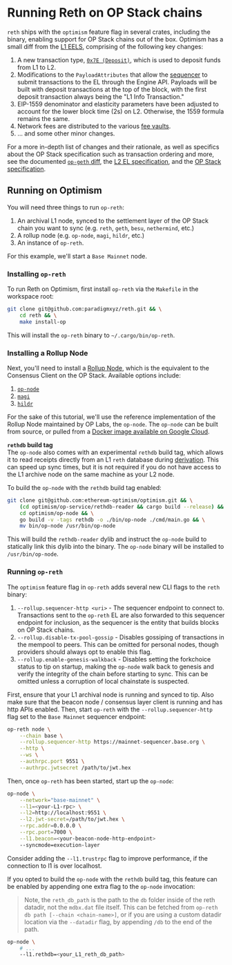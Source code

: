 # Running Reth on OP Stack chains

`reth` ships with the `optimism` feature flag in several crates, including the binary, enabling support for OP Stack chains out of the box. Optimism has a small diff from the [L1 EELS][l1-el-spec],
comprising of the following key changes:
1. A new transaction type, [`0x7E (Deposit)`][deposit-spec], which is used to deposit funds from L1 to L2.
1. Modifications to the `PayloadAttributes` that allow the [sequencer][sequencer] to submit transactions to the EL through the Engine API. Payloads will be built with deposit transactions at the top of the block,
   with the first deposit transaction always being the "L1 Info Transaction."
1. EIP-1559 denominator and elasticity parameters have been adjusted to account for the lower block time (2s) on L2. Otherwise, the 1559 formula remains the same.
1. Network fees are distributed to the various [fee vaults][l2-el-spec].
1. ... and some other minor changes.

For a more in-depth list of changes and their rationale, as well as specifics about the OP Stack specification such as transaction ordering and more, see the documented [`op-geth` diff][op-geth-forkdiff],
the [L2 EL specification][l2-el-spec], and the [OP Stack specification][op-stack-spec].

## Running on Optimism

You will need three things to run `op-reth`:
1. An archival L1 node, synced to the settlement layer of the OP Stack chain you want to sync (e.g. `reth`, `geth`, `besu`, `nethermind`, etc.)
1. A rollup node (e.g. `op-node`, `magi`, `hildr`, etc.)
1. An instance of `op-reth`.

For this example, we'll start a `Base Mainnet` node.

### Installing `op-reth`

To run Reth on Optimism, first install `op-reth` via the `Makefile` in the workspace root:

```sh
git clone git@github.com:paradigmxyz/reth.git && \
    cd reth && \
    make install-op
```

This will install the `op-reth` binary to `~/.cargo/bin/op-reth`.

### Installing a Rollup Node

Next, you'll need to install a [Rollup Node][rollup-node-spec], which is the equivalent to the Consensus Client on the OP Stack. Available options include:
1. [`op-node`][op-node]
1. [`magi`][magi]
1. [`hildr`][hildr]

For the sake of this tutorial, we'll use the reference implementation of the Rollup Node maintained by OP Labs, the `op-node`. The `op-node` can be built from source, or pulled from a [Docker image available on Google Cloud][op-node-docker].

**`rethdb` build tag**  
The `op-node` also comes with an experimental `rethdb` build tag, which allows it to read receipts directly from an L1 `reth` database during [derivation][derivation-spec]. This can speed up sync times, but it is not required if you do not
have access to the L1 archive node on the same machine as your L2 node.

To build the `op-node` with the `rethdb` build tag enabled:
```sh
git clone git@github.com:ethereum-optimism/optimism.git && \
    (cd optimism/op-service/rethdb-reader && cargo build --release) && \ 
    cd optimism/op-node && \
    go build -v -tags rethdb -o ./bin/op-node ./cmd/main.go && \
    mv bin/op-node /usr/bin/op-node
```
This will build the `rethdb-reader` dylib and instruct the `op-node` build to statically link this dylib into the binary. The `op-node` binary will be installed to `/usr/bin/op-node`.

### Running `op-reth`

The `optimism` feature flag in `op-reth` adds several new CLI flags to the `reth` binary:
1. `--rollup.sequencer-http <uri>` - The sequencer endpoint to connect to. Transactions sent to the `op-reth` EL are also forwarded to this sequencer endpoint for inclusion, as the sequencer is the entity that builds blocks on OP Stack chains.
1. `--rollup.disable-tx-pool-gossip` - Disables gossiping of transactions in the mempool to peers. This can be omitted for personal nodes, though providers should always opt to enable this flag.
1. `--rollup.enable-genesis-walkback` - Disables setting the forkchoice status to tip on startup, making the `op-node` walk back to genesis and verify the integrity of the chain before starting to sync. This can be omitted unless a corruption of local chainstate is suspected.

First, ensure that your L1 archival node is running and synced to tip. Also make sure that the beacon node / consensus layer client is running and has http APIs enabled. Then, start `op-reth` with the `--rollup.sequencer-http` flag set to the `Base Mainnet` sequencer endpoint:
```sh
op-reth node \
    --chain base \
    --rollup.sequencer-http https://mainnet-sequencer.base.org \
    --http \
    --ws \
    --authrpc.port 9551 \
    --authrpc.jwtsecret /path/to/jwt.hex
```

Then, once `op-reth` has been started, start up the `op-node`:
```sh
op-node \
    --network="base-mainnet" \
    --l1=<your-L1-rpc> \
    --l2=http://localhost:9551 \
    --l2.jwt-secret=/path/to/jwt.hex \
    --rpc.addr=0.0.0.0 \
    --rpc.port=7000 \
    --l1.beacon=<your-beacon-node-http-endpoint>
    --syncmode=execution-layer
```

Consider adding the `--l1.trustrpc` flag to improve performance, if the connection to l1 is over localhost.

If you opted to build the `op-node` with the `rethdb` build tag, this feature can be enabled by appending one extra flag to the `op-node` invocation:

> Note, the `reth_db_path` is the path to the `db` folder inside of the reth datadir, not the `mdbx.dat` file itself. This can be fetched from `op-reth db path [--chain <chain-name>]`, or if you are using a custom datadir location via the `--datadir` flag,
> by appending `/db` to the end of the path.

```sh
op-node \
    # ...
    --l1.rethdb=<your_L1_reth_db_path>
```

[l1-el-spec]: https://github.com/ethereum/execution-specs
[rollup-node-spec]: https://github.com/ethereum-optimism/specs/blob/main/specs/protocol/rollup-node.md
[op-geth-forkdiff]: https://op-geth.optimism.io
[sequencer]: https://github.com/ethereum-optimism/specs/blob/main/specs/background.md#sequencers
[op-stack-spec]: https://github.com/ethereum-optimism/specs/blob/main/specs
[l2-el-spec]: https://github.com/ethereum-optimism/specs/blob/main/specs/protocol/exec-engine.md
[deposit-spec]: https://github.com/ethereum-optimism/specs/blob/main/specs/protocol/deposits.md
[derivation-spec]: https://github.com/ethereum-optimism/specs/blob/main/specs/protocol/derivation.md

[op-node-docker]: https://console.cloud.google.com/artifacts/docker/oplabs-tools-artifacts/us/images/op-node

[reth]: https://github.com/paradigmxyz/reth
[op-node]: https://github.com/ethereum-optimism/optimism/tree/develop/op-node
[magi]: https://github.com/a16z/magi
[hildr]: https://github.com/optimism-java/hildr

